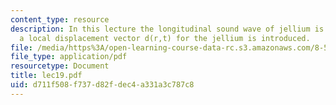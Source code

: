 ```yaml
---
content_type: resource
description: In this lecture the longitudinal sound wave of jellium is discussed and
  a local displacement vector d(r,t) for the jellium is introduced.
file: /media/https%3A/open-learning-course-data-rc.s3.amazonaws.com/8-511-theory-of-solids-i-fall-2004/d711f508f737d82fdec4a331a3c787c8_lec19.pdf
file_type: application/pdf
resourcetype: Document
title: lec19.pdf
uid: d711f508-f737-d82f-dec4-a331a3c787c8
---
```

